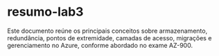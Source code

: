 # resumo-lab3
Este documento reúne os principais conceitos sobre armazenamento, redundância, pontos de extremidade, camadas de acesso, migrações e gerenciamento no Azure, conforme abordado no exame AZ-900.  
